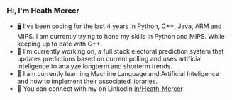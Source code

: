 ### Hi, I'm Heath Mercer 

- 🖥️ I've been coding for the last 4 years in Python, C++, Java, ARM and MIPS. I am currently trying to hone my skills in Python and MIPS. While keeping up to date with C++.
- 🔭 I'm currently working on, a full stack electoral prediction system that updates predictions based on current polling and uses artificial inteligence to analyze longterm and shorterm trends.
- 🌱 I am currently learning Machine Language and Artificial Inteligence and how to implement their associated libraries.
- 🔎 You can connect with my on LinkedIn [in/Heath-Mercer](https://www.linkedin.com/in/heath-mercer/)
